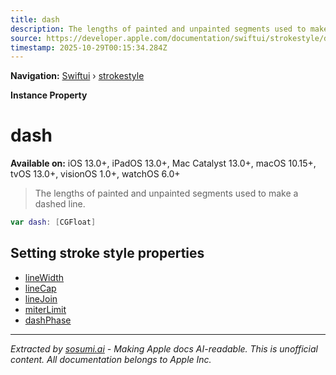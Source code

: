 ```yaml
---
title: dash
description: The lengths of painted and unpainted segments used to make a dashed line.
source: https://developer.apple.com/documentation/swiftui/strokestyle/dash
timestamp: 2025-10-29T00:15:34.284Z
---
```


**Navigation:** [Swiftui](/documentation/swiftui) › [strokestyle](/documentation/swiftui/strokestyle)

**Instance Property**

# dash

**Available on:** iOS 13.0+, iPadOS 13.0+, Mac Catalyst 13.0+, macOS 10.15+, tvOS 13.0+, visionOS 1.0+, watchOS 6.0+

> The lengths of painted and unpainted segments used to make a dashed line.

```swift
var dash: [CGFloat]
```

## Setting stroke style properties

- [lineWidth](/documentation/swiftui/strokestyle/linewidth)
- [lineCap](/documentation/swiftui/strokestyle/linecap)
- [lineJoin](/documentation/swiftui/strokestyle/linejoin)
- [miterLimit](/documentation/swiftui/strokestyle/miterlimit)
- [dashPhase](/documentation/swiftui/strokestyle/dashphase)

---

*Extracted by [sosumi.ai](https://sosumi.ai) - Making Apple docs AI-readable.*
*This is unofficial content. All documentation belongs to Apple Inc.*
